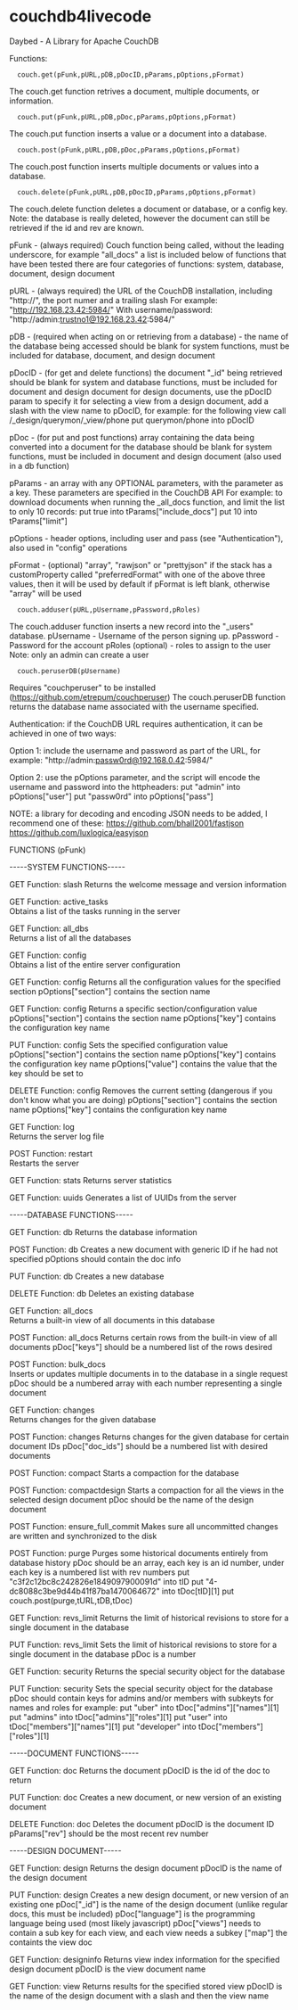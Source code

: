 # couchdb4livecode
Daybed - A Library for Apache CouchDB

Functions:

      couch.get(pFunk,pURL,pDB,pDocID,pParams,pOptions,pFormat)
The couch.get function retrives a document, multiple documents, or information.

      couch.put(pFunk,pURL,pDB,pDoc,pParams,pOptions,pFormat)
The couch.put function inserts a value or a document into a database.

      couch.post(pFunk,pURL,pDB,pDoc,pParams,pOptions,pFormat)
The couch.post function inserts multiple documents or values into a database.

      couch.delete(pFunk,pURL,pDB,pDocID,pParams,pOptions,pFormat)
The couch.delete function deletes a document or database, or a config key.
Note: the database is really deleted, however the document can still be retrieved if the id and rev are known.

pFunk - (always required) Couch function being called, without the leading underscore, for example "all_docs"
		a list is included below of functions that have been tested
		there are four categories of functions:  system, database, document, design document

pURL - (always required) the URL of the CouchDB installation, including "http://", the port numer and a trailing slash
		For example:   "http://192.168.23.42:5984/"
		With username/password:    "http://admin:trustno1@192.168.23.42:5984/"

pDB - (required when acting on or retrieving from a database) - the name of the database being accessed
		should be blank for system functions, must be included for database, document, and design document
		
pDocID - (for get and delete functions) the document "_id" being retrieved
		should be blank for system and database functions, must be included for document and design document 
    for design documents, use the pDocID param to specify it
		for selecting a view from a design document, add a slash with the view name to pDocID, for example:
			for the following view call /_design/querymon/_view/phone
			put querymon/phone into pDocID
		
pDoc - (for put and post functions) array containing the data being converted into a document for the database
		should be blank for system functions, must be included in document and design document (also used in a db function)

pParams - an array with any OPTIONAL parameters, with the parameter as a key.
		These parameters are specified in the CouchDB API
		For example:  to download documents when running the _all_docs function, and limit the list to only 10 records:
     put true into tParams["include_docs"]
     put 10 into tParams["limit"]

pOptions - header options, including user and pass (see "Authentication"), also used in "config" operations

pFormat - (optional) "array", "rawjson" or "prettyjson"
if the stack has a customProperty called "preferredFormat" with one of the above three values, then it will be used
by default if pFormat is left blank, otherwise "array" will be used

      couch.adduser(pURL,pUsername,pPassword,pRoles)
The couch.adduser function inserts a new record into the "_users" database.
pUsername - Username of the person signing up.
pPassword - Password for the account
pRoles (optional) - roles to assign to the user
Note:  only an admin can create a user

      couch.peruserDB(pUsername)
Requires "couchperuser" to be installed (https://github.com/etrepum/couchperuser)
The couch.peruserDB function returns the database name associated with the username specified.

Authentication: if the CouchDB URL requires authentication, it can be achieved in one of two ways:

Option 1: include the username and password as part of the URL, for example:
	"http://admin:passw0rd@192.168.0.42:5984/"

Option 2: use the pOptions parameter, and the script will encode the username and password into the httpheaders:
    put "admin" into pOptions["user"]
	 put "passw0rd" into pOptions["pass"]

NOTE: a library for decoding and encoding JSON needs to be added, I recommend one of these:
https://github.com/bhall2001/fastjson
https://github.com/luxlogica/easyjson

FUNCTIONS (pFunk)

-----SYSTEM FUNCTIONS-----

GET Function: slash
Returns the welcome message and version information

GET Function: active_tasks	
Obtains a list of the tasks running in the server

GET Function: all_dbs	
Returns a list of all the databases

GET Function: config	
Obtains a list of the entire server configuration
   
GET Function: config
Returns all the configuration values for the specified section
pOptions["section"] contains the section name

GET Function: config
Returns a specific section/configuration value
pOptions["section"] contains the section name
pOptions["key"] contains the configuration key name

PUT Function: config
Sets the specified configuration value
pOptions["section"] contains the section name
pOptions["key"] contains the configuration key name
pOptions["value"] contains the value that the key should be set to

DELETE Function: config
Removes the current setting (dangerous if you don't know what you are doing)
pOptions["section"] contains the section name
pOptions["key"] contains the configuration key name

GET Function: log	
Returns the server log file

POST Function: restart	
Restarts the server

GET Function: stats	
Returns server statistics
 	
GET Function: uuids	
Generates a list of UUIDs from the server
     
-----DATABASE FUNCTIONS-----

GET Function: db
Returns the database information

POST Function: db
Creates a new document with generic ID if he had not specified
pOptions should contain the doc info

PUT Function: db
Creates a new database

DELETE Function: db
Deletes an existing database
 	
GET Function: all_docs	
Returns a built-in view of all documents in this database

POST Function: all_docs	
Returns certain rows from the built-in view of all documents
pDoc["keys"] should be a numbered list of the rows desired
      
POST  Function: bulk_docs	
Inserts or updates multiple documents in to the database in a single request
pDoc should be a numbered array with each number representing a single document

GET Function: changes	
Returns changes for the given database

POST Function: changes
Returns changes for the given database for certain document IDs
pDoc["doc_ids"] should be a numbered list with desired documents
      
POST Function: compact
Starts a compaction for the database

POST Function: compactdesign
Starts a compaction for all the views in the selected design document
pDoc should be the name of the design document
      
POST Function: ensure_full_commit
Makes sure all uncommitted changes are written and synchronized to the disk
      
POST Function: purge
Purges some historical documents entirely from database history
pDoc should be an array, each key is an id number, under each key is a numbered list with rev numbers
     put "c3f2c12bc8c242826e1849097900091d" into tID
     put "4-dc8088c3be9d44b41f87ba1470064672" into tDoc[tID][1]
     put couch.post(purge,tURL,tDB,tDoc)   

GET Function: revs_limit
Returns the limit of historical revisions to store for a single document in the database

PUT Function: revs_limit
Sets the limit of historical revisions to store for a single document in the database
pDoc is a number

GET Function: security
Returns the special security object for the database

PUT Function: security
Sets the special security object for the database
pDoc should contain keys for admins and/or members with subkeyts for names and roles
for example:
     put "uber" into tDoc["admins"]["names"][1]
     put "admins" into tDoc["admins"]["roles"][1]
     put "user" into tDoc["members"]["names"][1]
     put "developer" into tDoc["members"]["roles"][1]
 	
-----DOCUMENT FUNCTIONS-----

GET Function: doc
Returns the document
pDocID is the id of the doc to return

PUT Function: doc
Creates a new document, or new version of an existing document

DELETE Function: doc
Deletes the document
pDocID is the document ID
pParams["rev"] should be the most recent rev number


-----DESIGN DOCUMENT-----

GET Function: design
Returns the design document
pDocID is the name of the design document

PUT Function: design
Creates a new design document, or new version of an existing one
pDoc["_id"] is the name of the design document (unlike regular docs, this must be included)
pDoc["language"] is the programming language being used (most likely javascript)
pDoc["views"] needs to contain a sub key for each view, and each view needs a subkey ["map"] the containts the view doc

GET Function: designinfo
Returns view index information for the specified design document
pDocID is the view document name

GET Function: view
Returns results for the specified stored view
pDocID is the name of the design document with a slash and then the view name
